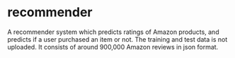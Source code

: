 # recommender

A recommender system which predicts ratings of Amazon products, and predicts if a user purchased an item or not.
The training and test data is not uploaded. It consists of around 900,000 Amazon reviews in json format.
